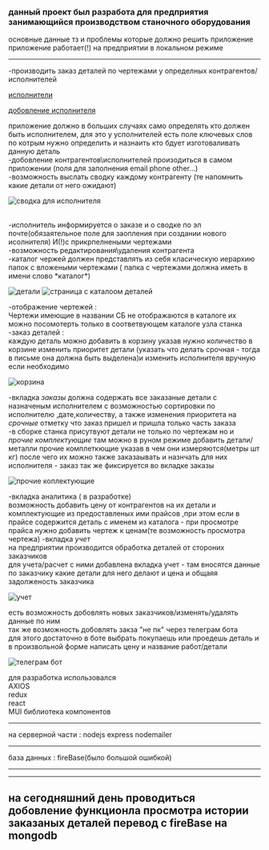 ### данный проект был разработа для предприятия занимающийся производством станочного оборудования

основные данные тз и проблемы которые должно решить приложение<br>
приложение работает(!) на предприятии в локальном режиме
___
-производить заказ деталей по чертежами у определных контрагентов/исполнителей<br>

[исполнители](https://disk.yandex.ru/i/nK8om3UcXVpK6g)

[добовление исполнителя](https://disk.yandex.ru/i/AmPsCGYNQb9QyA)


 приложение должно в больших случаях само определять кто должен быть исполнителем, для это у усполнителей есть поле ключевых слов по котрым нужно определить и назнаить кто бдует изготоваливать данную деталь<br>
-добовление контрагентов\исполнителей произодиться в самом приложении (поля для заполнения email phone other...)<br>
-возможность выслать сводку каждому контрагенту (те напомнить какие детали от него ожидают)

![сводка для исполнителя ](https://disk.yandex.ru/i/sA7vh56Lw0UClA)

<br>
-исполнитель информируется о заказе и о сводке по эл почте(обязаятельное поле для заопления при создании нового исолнителя) И(!)с прикрпелнеными чертежами<br>
-возможность редактирования\удаления контрагента <br>
-каталог чержей должен представлять из себя класическую иерархию папок с вложеными чертежами ( папка с чертежами должна иметь в имени слово *каталог*)<br>

![детали](https://disk.yandex.ru/i/c66gFU7WjCgxJQ)
![страница с каталоом деталей](https://disk.yandex.ru/i/8robQNRHTDdPdg)


-отображение чертежей :<br>
 Чертежи имеющие в названии СБ не отображаются в каталоге их можно посомотерть только в соответвующем каталоге узла станка 
-заказ деталей :<br>
 каждую деталь можно добавить в корзину указав нужно количество
 в корзине изменить приоритет детали (указать что делать срочная - тогда в письме она должна быть выделена)и изменить исполнителя вручную если необходимо<br>

![корзина](https://disk.yandex.ru/i/kPw2PUz73L45QA)

 -вкладка *заказы* должна содержать все заказаные детали с назначеным исполнителем с возможностью сортировки по исполнителю ,дате,количеству, а также изменения приоритета на *срочные* отметку что заказ пришел и пришла только часть заказа<br>
 -в сборке станка присутвуют детали не только по чертежам но и *прочие комплектующие* там можно в руном режиме добавить детали/металли прочие комплеткющие указав в чем они измеряются(метры шт кг) после чего их можно также заказаывать и назнчать для них исполнителя - заказ так же фиксируется во вкладке заказы<br>

 ![прочие коплектующие](https://disk.yandex.ru/i/l2OqypEVSjX4Ng)

 -вкладка аналитика ( в разработке) <br>
 возможность добавить цену от контрагентов на их детали и комплектующие из  предоставленых ими прайсов ,при этом если в прайсе содержится деталь с именем из каталога - при просмотре прайса нужно добавить чертеж к ценам(те возможность просмотра чертежа)
 -вкладка *учет* <br>
 на предприятии производится обработка деталей от стороних заказчиков <br>
 для учета/расчет с ними добавлена вкладка учет - там вносятся данные по заказчику какие детали для него делают и цена
 и общаяя задолженость заказчика<br>

 ![учет](https://disk.yandex.ru/i/kDZyGN6xbu9E5Q)

 есть возможность добовлять новых заказчиков/изменять/удалять данные по ним<br>
 так же возможность добовлять закза "не пк" через телеграм бота <br>
 для этого достаточно в боте выбрать покупаешь или проедешь деталь и в произвольной форме написать цену и название работ/детали<br>

![телеграм бот ](https://disk.yandex.ru/i/WHRaS-x9oeI0WA)

 для разработка использовался<br>
 AXIOS <br>
 redux<br>
 react <br>
 MUI библиотека компонентов <br>
___
 на серверной части :
 nodejs 
 express 
 nodemailer
___
 база данных :
 fireBase(было большой ошибкой)
___
___
на сегодняшний день проводиться добовление функционла просмотра истории заказаных деталей
перевод с fireBase на mongodb 
---


